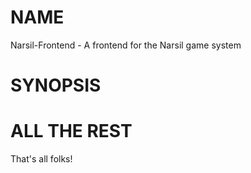 NAME
====

Narsil-Frontend - A frontend for the Narsil game system

SYNOPSIS
========


ALL THE REST
============



That's all folks!
